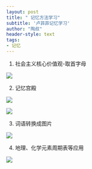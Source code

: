 ```yaml
---
layout: post
title: " 记忆方法学习"
subtitle: '卢菲菲记忆学习'
author: "陶叔"
header-style: text
tags:
- 记忆
---
```


1. 社会主义核心价值观-取首字母

![](https://tjj006-1302037511.cos.ap-shanghai.myqcloud.com/2021/08/15/16290045398500.jpg)

2. 记忆宫殿

![](https://tjj006-1302037511.cos.ap-shanghai.myqcloud.com/2021/08/15/16290226121143.jpg)

![](https://tjj006-1302037511.cos.ap-shanghai.myqcloud.com/2021/08/15/16290228635879.jpg)

3. 词语转换成图片

![](https://tjj006-1302037511.cos.ap-shanghai.myqcloud.com/2021/08/15/16290230060517.jpg)

4. 地理、化学元素周期表等应用

![](https://tjj006-1302037511.cos.ap-shanghai.myqcloud.com/2021/08/15/16290274187570.jpg)


